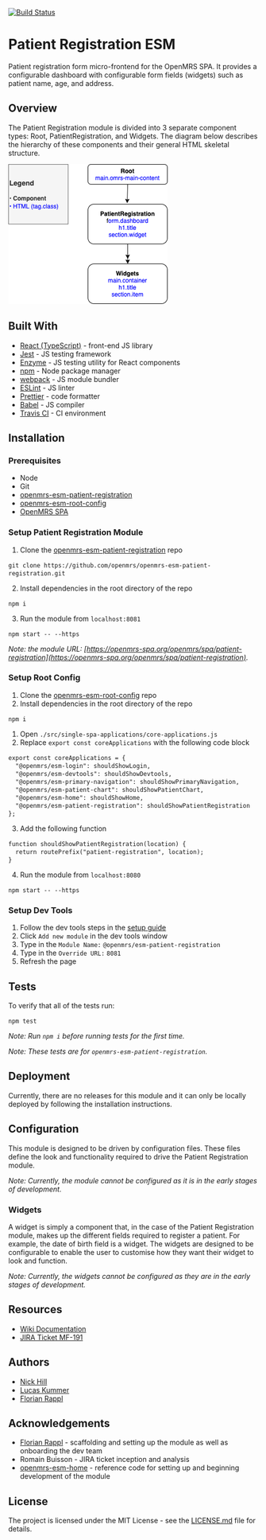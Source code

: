 [![Build Status](https://travis-ci.org/openmrs/openmrs-esm-patient-registration.svg?branch=master)](https://travis-ci.org/openmrs/openmrs-esm-patient-registration)

# Patient Registration ESM
Patient registration form micro-frontend for the OpenMRS SPA. It provides a configurable dashboard with configurable form fields (widgets) such as patient name, age, and address.

## Overview
The Patient Registration module is divided into 3 separate component types: Root, PatientRegistration, and Widgets. The diagram below describes the hierarchy of these components and their general HTML skeletal structure.

![Image of Patient Hierarchy](./docs/images/patient-registraton-hierarchy.png)

## Built With
- [React (TypeScript)](https://reactjs.org/) - front-end JS library
- [Jest](https://jestjs.io/) - JS testing framework
- [Enzyme](https://enzymejs.github.io/enzyme/) - JS testing utility for React components
- [npm](https://www.npmjs.com/) - Node package manager
- [webpack](https://webpack.js.org/) - JS module bundler
- [ESLint](https://eslint.org/) - JS linter
- [Prettier](https://prettier.io/) - code formatter
- [Babel](https://babeljs.io/) - JS compiler
- [Travis CI](https://travis-ci.org/) - CI environment

## Installation

### Prerequisites
- Node
- Git
- [openmrs-esm-patient-registration](https://github.com/openmrs/openmrs-esm-patient-registration)
- [openmrs-esm-root-config](https://github.com/openmrs/openmrs-esm-root-config)
- [OpenMRS SPA](https://openmrs-spa.org/openmrs/spa/login)

### Setup Patient Registration Module
1. Clone the [openmrs-esm-patient-registration](https://github.com/openmrs/openmrs-esm-patient-registration) repo
```
git clone https://github.com/openmrs/openmrs-esm-patient-registration.git
```
2. Install dependencies in the root directory of the repo
```
npm i
```
3. Run the module from `localhost:8081`
```
npm start -- --https
```

*Note: the module URL: [https://openmrs-spa.org/openmrs/spa/patient-registration](https://openmrs-spa.org/openmrs/spa/patient-registration).*

### Setup Root Config
1. Clone the [openmrs-esm-root-config](https://github.com/openmrs/openmrs-esm-root-config) repo
2. Install dependencies in the root directory of the repo
```
npm i
```
1. Open `./src/single-spa-applications/core-applications.js`
2. Replace `export const coreApplications` with the following code block
```
export const coreApplications = {
  "@openmrs/esm-login": shouldShowLogin,
  "@openmrs/esm-devtools": shouldShowDevtools,
  "@openmrs/esm-primary-navigation": shouldShowPrimaryNavigation,
  "@openmrs/esm-patient-chart": shouldShowPatientChart,
  "@openmrs/esm-home": shouldShowHome,
  "@openmrs/esm-patient-registration": shouldShowPatientRegistration
};
```
3. Add the following function
```
function shouldShowPatientRegistration(location) {
  return routePrefix("patient-registration", location);
}
```
4. Run the module from `localhost:8080`
```
npm start -- --https
```

### Setup Dev Tools
1. Follow the dev tools steps in the [setup guide](https://wiki.openmrs.org/display/projects/Setup+local+development+environment+for+OpenMRS+SPA)
2. Click `Add new module` in the dev tools window
3. Type in the `Module Name:` `@openmrs/esm-patient-registration`
4. Type in the `Override URL:` `8081`
5. Refresh the page

## Tests
To verify that all of the tests run:
```
npm test
```
*Note: Run `npm i` before running tests for the first time.*

*Note: These tests are for `openmrs-esm-patient-registration`.*

## Deployment
Currently, there are no releases for this module and it can only be locally deployed by following the installation instructions.

## Configuration
This module is designed to be driven by configuration files. These files define the look and functionality required to drive the Patient Registration module.

*Note: Currently, the module cannot be configured as it is in the early stages of development.*

### Widgets
A widget is simply a component that, in the case of the Patient Registration module, makes up the different fields required to register a patient. For example, the date of birth field is a widget. The widgets are designed to be configurable to enable the user to customise how they want their widget to look and function.

*Note: Currently, the widgets cannot be configured as they are in the early stages of development.*

## Resources
- [Wiki Documentation](https://wiki.openmrs.org/display/projects/openmrs-esm-patient-registration)
- [JIRA Ticket MF-191](https://issues.openmrs.org/browse/MF-191)

## Authors
- [Nick Hill](https://github.com/nickjhill14)
- [Lucas Kummer](https://github.com/trepolus)
- [Florian Rappl](https://github.com/FlorianRappl)

## Acknowledgements
- [Florian Rappl](https://github.com/FlorianRappl) - scaffolding and setting up the module as well as onboarding the dev team
- Romain Buisson - JIRA ticket inception and analysis
- [openmrs-esm-home](https://github.com/openmrs/openmrs-esm-home) - reference code for setting up and beginning development of the module

## License
The project is licensed under the MIT License - see the [LICENSE.md](./LICENSE.md) file for details.
